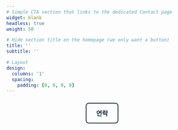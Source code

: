 ```yaml
---
# Simple CTA section that links to the dedicated Contact page
widget: blank
headless: true
weight: 50

# Hide section title on the homepage (we only want a button)
title: ''
subtitle: ''

# Layout
design:
  columns: '1'
  spacing:
    padding: [0, 0, 0, 0]
---
```


<div style="text-align:center; margin: 1.5rem 0 0;">
  <a href="/contact/" role="button" class="kjh-transparent-btn">
    연락
  </a>
</div>

<style>
.kjh-transparent-btn {
  display: inline-block;
  padding: 0.8rem 1.6rem;
  font-size: 1.05rem;
  font-weight: 600;
  color: #172a3e;
  background-color: transparent;
  border: 2px solid #172a3e;
  border-radius: 8px;
  text-decoration: none;
  transition: all 0.25s ease;
}
.kjh-transparent-btn:hover {
  color: #fff;
  background-color: #172a3e;
  transform: translateY(-2px);
  box-shadow: 0 4px 10px rgba(0,0,0,0.15);
}
</style>

